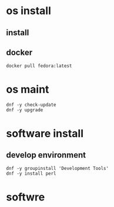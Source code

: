 # os install

## install

## docker
```
docker pull fedora:latest
```


# os maint
```
dnf -y check-update
dnf -y upgrade
```

# software install
## develop environment
```
dnf -y groupinstall 'Development Tools'
dnf -y install perl
```

# softwre


